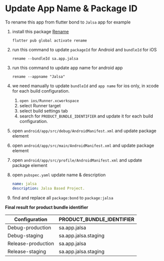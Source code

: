 # Update App Name & Package ID

To rename this app from flutter bond to `Jalsa` app for example

 1. install this package  [Rename](https://pub.dev/packages/rename)

	```
	flutter pub global activate rename
	```

 2. run this command to update `packageId` for  Android and `bundleId` for iOS

	```
	rename --bundleId sa.app.jalsa
	```

 3. run this command to update app name for android app

	```
	rename --appname "Jalsa"
	```

 4.  we need manually to update `bundleId` and `app name` for ios only, in xcode for each build configuration.
	   1. `open ios/Runner.xcworkspace`
	   2. select Runner target
	   3. select build settings tab
	   4. search for `PRODUCT_BUNDLE_IDENTIFIER` and update it for each build configuration.

5. open `android/app/src/debug/AndroidManifest.xml` and update package element
6. open `android/app/src/main/AndroidManifest.xml` and update package element
7. open `android/app/src/profile/AndroidManifest.xml` and update package element

8. open `pubspec.yaml`  update name & description

	```yaml
	name: jalsa 
	description: Jalsa Based Project.
	```

9. find and replace all `package:bond` to `package:jalsa`
 

 **Final result for product bundle identifier**

|Configuration | PRODUCT_BUNDLE_IDENTIFIER |
|--|--|
| Debug-production | sa.app.jalsa |
| Debug-staging | sa.app.jalsa.staging |
|  Release-production | sa.app.jalsa |
|  Release-staging | sa.app.jalsa.staging |

